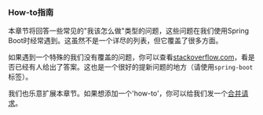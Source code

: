 ### How-to指南

本章节将回答一些常见的"我该怎么做"类型的问题，这些问题在我们使用Spring Boot时经常遇到。这虽然不是一个详尽的列表，但它覆盖了很多方面。

如果遇到一个特殊的我们没有覆盖的问题，你可以查看[stackoverflow.com](https://stackoverflow.com/tags/spring-boot)，看是否已经有人给出了答案。这也是一个很好的提新问题的地方（请使用`spring-boot`标签）。

我们也乐意扩展本章节。如果想添加一个'how-to'，你可以给我们发一个[合并请求](https://github.com/spring-projects/spring-boot/tree/v2.0.0.RELEASE)。
